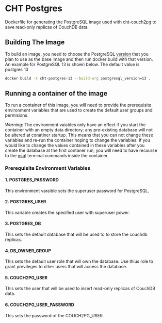 # CHT Postgres

Dockerfile for generating the PostgreSQL image used with [cht-couch2pg](https://github.com/medic/cht-couch2pg) to save read-only replicas of CouchDB data.

## Building The Image

To build an image, you need to choose the  PostgreSQL [version](https://hub.docker.com/_/postgres) that you plan to use as the base image and then run docker build with that version. An example for PostgreSQL 13 is shown below. The default value is postgres 13

```bash
docker build -t cht-postgres-13 --build-arg postgresql_version=13 .
```

## Running a container of the image

To run a container of this image, you will need to provide the prerequisite environment variables that are used to create the default user groups and permisions.

*Warning:* The environment vaiables only have an effect if you start the container with an empty data directory; any pre-existing database will not be altered at conatiner startup. This means that you can not change these variables and re-run the container hoping to change the variables.  If you would like to change the values contained in these variables after you create the database at the first contaner run, you will need to have recourse to the [psql](https://www.postgresql.org/docs/13/app-psql.html) terminal commands inside the container.

### Prerequisite Environment Variables

#### 1. POSTGRES_PASSWORD

This environment varaible sets the superuser password for PostgreSQL.

#### 2. POSTGRES_USER

This variable creates the specified user with superuser power.

#### 3. POSTGRES_DB

This sets the default database that will be used to to store the couchdb replicas.

#### 4. DB_OWNER_GROUP

This sets the default user role that will own the database. Use thius role to grant previleges to other users that will access the database.

#### 5. COUCH2PG_USER

This sets the user that will be used to insert read-only replicas of CouchDB data.

#### 6. COUCH2PG_USER_PASSWORD

This sets the password of the COUCH2PG_USER.
